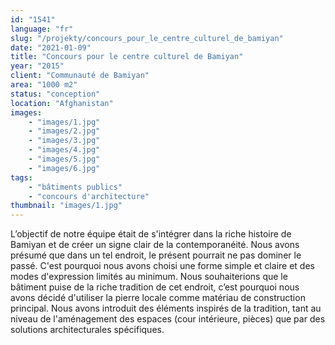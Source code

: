 ```yaml
---
id: "1541"
language: "fr"
slug: "/projekty/concours_pour_le_centre_culturel_de_bamiyan"
date: "2021-01-09"
title: "Concours pour le centre culturel de Bamiyan"
year: "2015"
client: "Communauté de Bamiyan"
area: "1000 m2"
status: "conception"
location: "Afghanistan"
images: 
    - "images/1.jpg"
    - "images/2.jpg"
    - "images/3.jpg"
    - "images/4.jpg"    
    - "images/5.jpg"    
    - "images/6.jpg"    
tags: 
    - "bâtiments publics"
    - "concours d'architecture"
thumbnail: "images/1.jpg"
---
```

L’objectif de notre équipe était de s'intégrer dans la riche histoire de Bamiyan et de créer un signe clair de la contemporanéité. Nous avons présumé que dans un tel endroit, le présent pourrait ne pas dominer le passé. C'est pourquoi nous avons choisi une forme simple et claire et des modes d'expression limités au minimum. Nous souhaiterions que le bâtiment puise de la riche tradition de cet endroit, c’est pourquoi nous avons décidé d'utiliser la pierre locale comme matériau de construction principal. Nous avons introduit des éléments inspirés de la tradition, tant au niveau de l'aménagement des espaces (cour intérieure, pièces) que par des solutions architecturales spécifiques.


